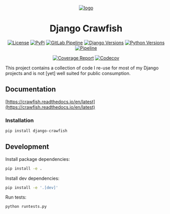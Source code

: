 <p align="center">
    <a href="https://crawfish.readthedocs.io/en/latest" target="_blank" rel="noopener noreferrer">
        <img src="https://res.cloudinary.com/dmuligbfy/image/upload/c_scale,r_25,w_150/Crawfish/crawfish.png" alt="logo">
    </a>
</p>

<h1 align="center">
Django Crawfish
</h1>
<p align="center">
    <a href=""><img src="https://img.shields.io/pypi/l/django-crawfish" alt="License"></a>
    <a href=""><img src="https://img.shields.io/pypi/v/django-crawfish" alt="PyPi"></a>
    <a href=""><img src="https://img.shields.io/gitlab/pipeline/crawfordleeds/crawfish" alt="GitLab Pipeline"></a>
    <a href=""><img src="https://img.shields.io/pypi/djversions/django-crawfish" alt="Django Versions"></a>
    <a href=""><img src="https://img.shields.io/pypi/pyversions/django-crawfish" alt="Python Versions"></a>
    <a href=""><img src="https://gitlab.com/crawfordleeds/crawfish/badges/master/pipeline.svg" alt="Pipeline"></a>

</p>

<p align="center">
    <a href="https://gitlab.com/crawfordleeds/crawfish/-/commits/master"><img src="https://gitlab.com/crawfordleeds/crawfish/badges/master/coverage.svg" alt="Coverage Report"></a>
    <a href="https://codecov.io/gl/crawfordleeds/crawfish/"><img src="https://img.shields.io/codecov/c/gl/crawfordleeds/crawfish?label=Codecov%20Coverage" alt="Codecov"></a>

</p>


This project contains a collection of code I re-use for most of my Django projects and is not [yet] well suited
for public consumption.

## Documentation

[https://crawfish.readthedocs.io/en/latest](https://crawfish.readthedocs.io/en/latest)

### Installation

```bash
pip install django-crawfish
```

## Development

Install package dependencies:

```bash
pip install -e .
```

Install dev dependencies:

```bash
pip install -e '.[dev]'
```

Run tests:

```bash
python runtests.py

```
